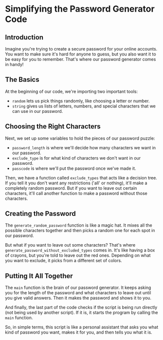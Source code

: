 # Simplifying the Password Generator Code

## Introduction
Imagine you're trying to create a secure password for your online accounts. You want to make sure it's hard for anyone to guess, but you also want it to be easy for you to remember. That's where our password generator comes in handy!

## The Basics
At the beginning of our code, we're importing two important tools:
- `random` lets us pick things randomly, like choosing a letter or number.
- `string` gives us lists of letters, numbers, and special characters that we can use in our password.

## Choosing the Right Characters
Next, we set up some variables to hold the pieces of our password puzzle:
- `password_length` is where we'll decide how many characters we want in our password.
- `exclude_type` is for what kind of characters we don't want in our password.
- `passcode` is where we'll put the password once we've made it.

Then, we have a function called `exclude_types` that acts like a decision tree. If you tell it you don't want any restrictions ('all' or nothing), it'll make a completely random password. But if you want to leave out certain characters, it'll call another function to make a password without those characters.

## Creating the Password
The `generate_random_password` function is like a magic hat. It mixes all the possible characters together and then picks a random one for each spot in our password.

But what if you want to leave out some characters? That's where `generate_password_without_excluded_types` comes in. It's like having a box of crayons, but you're told to leave out the red ones. Depending on what you want to exclude, it picks from a different set of colors.

## Putting It All Together
The `main` function is the brain of our password generator. It keeps asking you for the length of the password and what characters to leave out until you give valid answers. Then it makes the password and shows it to you.

And finally, the last part of the code checks if the script is being run directly (not being used by another script). If it is, it starts the program by calling the `main` function.

So, in simple terms, this script is like a personal assistant that asks you what kind of password you want, makes it for you, and then tells you what it is.